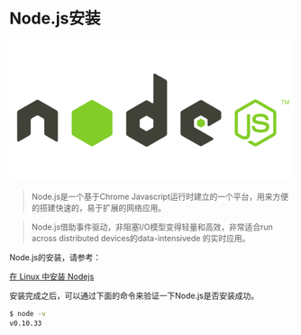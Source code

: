 # Node.js安装

![Node.js](../imgs/node.js.png)

> Node.js是一个基于Chrome Javascript运行时建立的一个平台，用来方便的搭建快速的，易于扩展的网络应用。

> Node.js借助事件驱动，非阻塞I/O模型变得轻量和高效，非常适合run across distributed devices的data-intensivede 的实时应用。

Node.js的安装，请参考：

[在 Linux 中安装 Nodejs](https://einverne.github.io/post/2017/10/linux-install-nodejs.html)

安装完成之后，可以通过下面的命令来验证一下Node.js是否安装成功。

```zsh
$ node -v
v0.10.33
```
